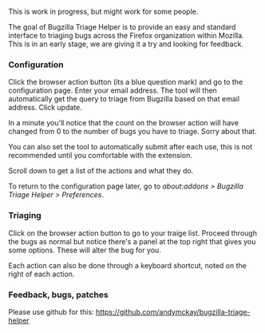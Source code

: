 This is work in progress, but might work for some people.

The goal of Bugzilla Triage Helper is to provide an easy and standard interface to triaging bugs across the Firefox organization within Mozilla. This is in an early stage, we are giving it a try and looking for feedback.

### Configuration

Click the browser action button (its a blue question mark) and go to the configuration page. Enter your email address. The tool will then automatically get the query to triage from Bugzilla based on that email address. Click update.

In a minute you'll notice that the count on the browser action will have changed from 0 to the number of bugs you have to triage. Sorry about that.

You can also set the tool to automatically submit after each use, this is not recommended until you comfortable with the extension.

Scroll down to get a list of the actions and what they do.

To return to the configuration page later, go to *about:addons > Bugzilla Triage Helper > Preferences*.

### Triaging

Click on the browser action button to go to your traige list. Proceed through the bugs as normal but notice there's a panel at the top right that gives you some options. These will alter the bug for you.

Each action can also be done through a keyboard shortcut, noted on the right of each action.

### Feedback, bugs, patches

Please use github for this: https://github.com/andymckay/bugzilla-triage-helper
